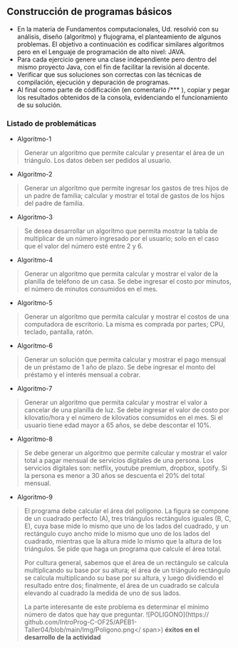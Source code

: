 
## Construcción de programas básicos
* En la materia de Fundamentos computacionales, Ud. resolvió con su análisis,
diseño (algoritmo) y flujograma, el planteamiento de algunos problemas. El objetivo
a continuación es codificar similares algoritmos pero en el Lenguaje de
programación de alto nivel: JAVA.
* Para cada ejercicio genere una clase independiente pero dentro del mismo proyecto
Java, con el fin de facilitar la revisión al docente.
* Verificar que sus soluciones son correctas con las técnicas de compilación,
ejecución y depuración de programas.
* Al final como parte de códificación (en comentario /*** ), copiar y pegar los
resultados obtenidos de la consola, evidenciando el funcionamiento de su solución.
### Listado de problemáticas
* Algoritmo-1
> Generar un algoritmo que permite calcular y presentar el área de un triángulo.
Los datos deben ser pedidos al usuario.
* Algoritmo-2
> Generar un algoritmo que permite ingresar los gastos de tres hijos de un padre de
familia; calcular y mostrar el total de gastos de los hijos del padre de familia.
* Algoritmo-3
> Se desea desarrollar un algoritmo que permita mostrar la tabla de multiplicar de
un número ingresado por el usuario; solo en el caso que el valor del número esté
entre 2 y 6.
* Algoritmo-4
> Generar un algoritmo que permita calcular y mostrar el valor de la planilla de
teléfono de un casa. Se debe ingresar el costo por minutos, el número de minutos
consumidos en el mes.
* Algoritmo-5
> Generar un algoritmo que permita calcular y mostrar el costos de una computadora
de escritorio. La misma es comprada por partes; CPU, teclado, pantalla, ratón.
* Algoritmo-6
> Generar un solución que permita calcular y mostrar el pago mensual de un préstamo
de 1 año de plazo. Se debe ingresar el monto del préstamo y el interés mensual a
cobrar.
* Algoritmo-7
> Generar un algoritmo que permita calcular y mostrar el valor a cancelar de una
planilla de luz. Se debe ingresar el valor de costo por kilovatio/hora y el número
de kilovatios consumidos en el mes. Si el usuario tiene edad mayor a 65 años, se
debe descontar el 10%.
* Algoritmo-8
> Se debe generar un algoritmo que permite calcular y mostrar el valor total a
pagar mensual de servicios digitales de una persona. Los servicios digitales son:
netflix, youtube premium, dropbox, spotify. Si la persona es menor a 30 años se
descuenta el 20% del total mensual.
* Algoritmo-9
> El programa debe calcular el área del polígono. La figura se compone de un
cuadrado perfecto (A), tres triángulos rectángulos iguales (B, C, E), cuya base
mide lo mismo que uno de los lados del cuadrado, y un rectángulo cuyo ancho mide lo
mismo que uno de los lados del cuadrado, mientras que la altura mide lo mismo que
la altura de los triángulos. Se pide que haga un programa que calcule el área
total.
>
> Por cultura general, sabemos que el área de un rectángulo se calcula
multiplicando su base por su altura; el área de un triángulo rectángulo se calcula
multiplicando su base por su altura, y luego dividiendo el resultado entre dos;
finalmente, el área de un cuadrado se calcula elevando al cuadrado la medida de uno
de sus lados.
>
> La parte interesante de este problema es determinar el mínimo número de datos que
hay que preguntar.
> <span>![</span><span>POLIGONO</span><span>]</span><span>(</span><span>https://
github.com/IntroProg-C-OF25/APEB1-Taller04/blob/main/Img/Poligono.png</
span><span>)</span>
**éxitos en el desarrollo de la actividad**
